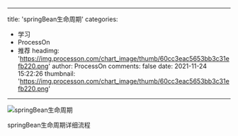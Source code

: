 
---
title: 'springBean生命周期'
categories: 
 - 学习
 - ProcessOn
 - 推荐
headimg: 'https://img.processon.com/chart_image/thumb/60cc3eac5653bb3c31efb220.png'
author: ProcessOn
comments: false
date: 2021-11-24 15:22:26
thumbnail: 'https://img.processon.com/chart_image/thumb/60cc3eac5653bb3c31efb220.png'
---

<div>   
<img class="thumb" alt="springBean生命周期" src="https://img.processon.com/chart_image/thumb/60cc3eac5653bb3c31efb220.png" referrerpolicy="no-referrer">
<p>springBean生命周期详细流程</p>  
</div>
            